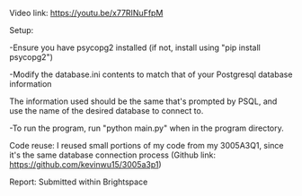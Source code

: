 Video link: https://youtu.be/x77RINuFfpM

Setup:

-Ensure you have psycopg2 installed (if not, install using "pip install psycopg2")

-Modify the database.ini contents to match that of your Postgresql database information

The information used should be the same that's prompted by PSQL, and use the name of the desired database to connect to.

-To run the program, run "python main.py" when in the program directory.

Code reuse:
I reused small portions of my code from my 3005A3Q1, since it's the same database connection process (Github link: https://github.com/kevinwu15/3005a3p1)

Report: Submitted within Brightspace

